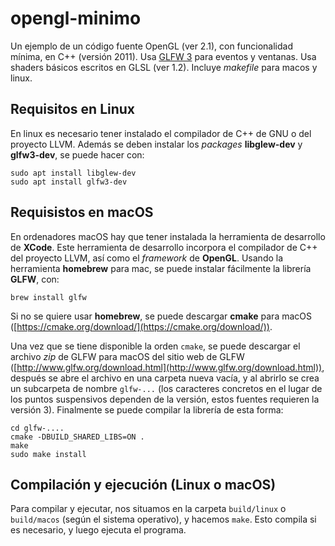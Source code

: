 # opengl-minimo

Un ejemplo de un código fuente OpenGL (ver 2.1), con funcionalidad mínima, en C++ (versión 2011). 
Usa [GLFW 3](https://github.com/glfw/glfw) para eventos y ventanas. Usa shaders básicos escritos en GLSL (ver 1.2). 
Incluye _makefile_ para macos y linux. 

## Requisitos en Linux 

En linux es necesario tener instalado el compilador de C++ de GNU o del proyecto LLVM. 
Además se deben instalar los _packages_ **libglew-dev** y **glfw3-dev**, se puede hacer con:

```
sudo apt install libglew-dev
sudo apt install glfw3-dev
```

## Requisistos en macOS

En ordenadores macOS hay que tener instalada la herramienta de desarrollo de **XCode**. 
Este herramienta de desarrollo incorpora el compilador de C++ del proyecto LLVM, así como el _framework_ de **OpenGL**.
Usando la herramienta **homebrew** para mac, se puede instalar fácilmente la librería **GLFW**, con:

```
brew install glfw
```

Si no se quiere usar **homebrew**, se puede descargar **cmake** para macOS ([https://cmake.org/download/](https://cmake.org/download/)).

Una vez que se tiene disponible la orden `cmake`, se puede descargar el archivo _zip_ de GLFW para macOS del sitio web de GLFW ([http://www.glfw.org/download.html](http://www.glfw.org/download.html)), después se abre el archivo en una carpeta nueva vacía, y al abrirlo se crea un subcarpeta de nombre `glfw-...` (los caracteres concretos en el lugar de los puntos suspensivos dependen de la versión, estos fuentes requieren la versión 3). Finalmente se puede compilar la librería de esta forma:

```
cd glfw-....
cmake -DBUILD_SHARED_LIBS=ON .
make
sudo make install
```

## Compilación y ejecución (Linux o macOS)

Para compilar y ejecutar, nos situamos en la carpeta `build/linux` o `build/macos` (según el sistema operativo), y hacemos `make`. Esto compila si es necesario, y luego ejecuta el programa.

